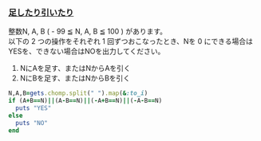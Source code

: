 ### [足したり引いたり](https://paiza.jp/works/mondai/conditions_branch/conditions_branch__complex_step2)
整数N, A, B ( - 99 ≦ N, A, B ≦ 100 ) があります。  
以下の 2 つの操作をそれぞれ 1 回ずつおこなったとき、Nを 0 にできる場合はYESを、できない場合はNOを出力してください。  
1. NにAを足す、またはNからAを引く  
2. NにBを足す、またはNからBを引く
```Ruby
N,A,B=gets.chomp.split(" ").map(&:to_i)
if (A+B==N)||(A-B==N)||(-A+B==N)||(-A-B==N)
  puts "YES"
else
  puts "NO"
end
```
